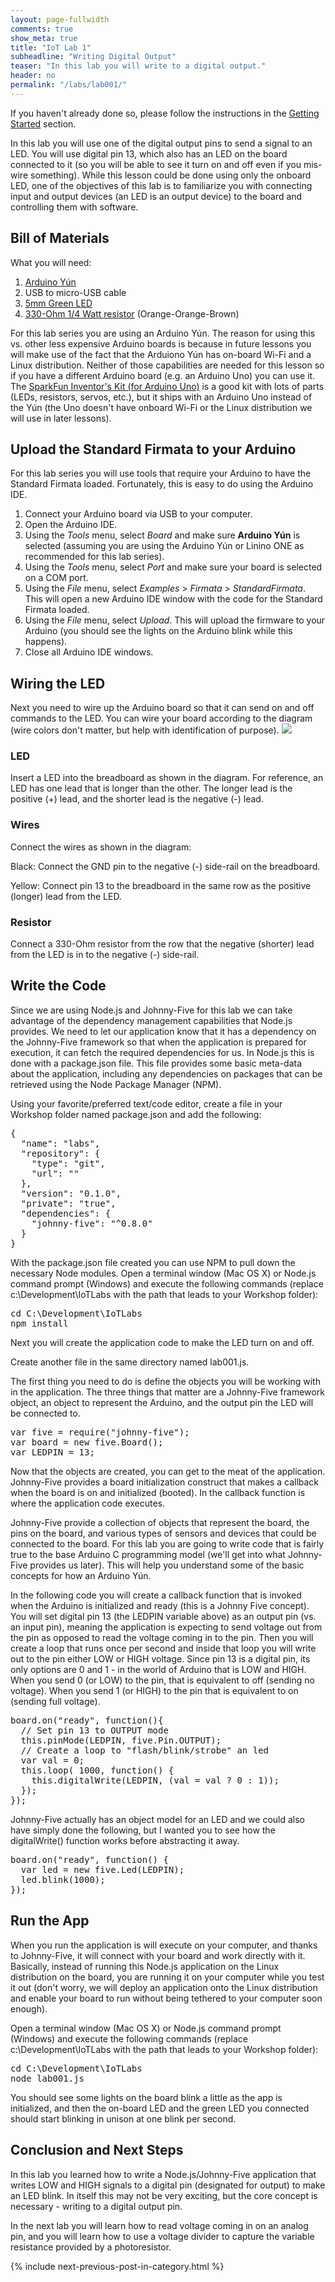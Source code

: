 ```yaml
---
layout: page-fullwidth
comments: true
show_meta: true
title: "IoT Lab 1"
subheadline: "Writing Digital Output"
teaser: "In this lab you will write to a digital output."
header: no
permalink: "/labs/lab001/"
---
```

If you haven't already done so, please follow the instructions in the [Getting Started](/getting-started/) section.

In this lab you will use one of the digital output pins to send a signal to an LED. You will use digital pin 13, which also has an LED on the board connected to it (so you will be able to see it turn on and off even if you mis-wire something). While this lesson could be done using only the onboard LED, one of the objectives of this lab is to familiarize you with connecting input and output devices (an LED is an output device) to the board and controlling them with software.

## Bill of Materials

What you will need:

1. [Arduino Y&uacute;n](http://www.arduino.cc/en/Main/ArduinoBoardYun)
2. USB to micro-USB cable
3. [5mm Green LED](http://www.sparkfun.com/products/12062)
4. [330-Ohm 1/4 Watt resistor](http://www.sparkfun.com/products/10969) (Orange-Orange-Brown)

For this lab series you are using an Arduino Y&uacute;n. The reason for using this vs. other less expensive Arduino boards is because in future lessons you will make use of the fact that the Arduiono Y&uacute;n has on-board Wi-Fi and a Linux distribution. Neither of those capabilities are needed for this lesson so if you have a different Arduino board (e.g. an Arduino Uno) you can use it. The [SparkFun Inventor's Kit (for Arduino Uno)](http://www.sparkfun.com/products/13154) is a good kit with lots of parts (LEDs, resistors, servos, etc.), but it ships with an Arduino Uno instead of the Y&uacute;n (the Uno doesn't have onboard Wi-Fi or the Linux distribution we will use in later lessons).

## Upload the Standard Firmata to your Arduino

For this lab series you will use tools that require your Arduino to have the Standard Firmata loaded. Fortunately, this is easy to do using the Arduino IDE.

1. Connect your Arduino board via USB to your computer.
2. Open the Arduino IDE.
3. Using the _Tools_ menu, select _Board_ and make sure <b>Arduino Y&uacute;n</b> is selected (assuming you are using the Arduino Y&uacute;n or Linino ONE as recommended for this lab series).
4. Using the _Tools_ menu, select _Port_ and make sure your board is selected on a COM port.
5. Using the _File_ menu, select _Examples_ > _Firmata_ > _StandardFirmata_. This will open a new Arduino IDE window with the code for the Standard Firmata loaded.
6. Using the _File_ menu, select _Upload_. This will upload the firmware to your Arduino (you should see the lights on the Arduino blink while this happens).
7. Close all Arduino IDE windows.

## Wiring the LED

Next you need to wire up the Arduino board so that it can send on and off commands to the LED. You can wire your board according to the diagram (wire colors don't matter, but help with identification of purpose).
<img src="/images/lab001_bb.png"/>

### LED

Insert a LED into the breadboard as shown in the diagram. For reference, an LED has one lead that is longer than the other. The longer lead is the positive (+) lead, and the shorter lead is the negative (-) lead.

### Wires

Connect the wires as shown in the diagram:

Black: Connect the GND pin to the negative (-) side-rail on the breadboard.

Yellow: Connect pin 13 to the breadboard in the same row as the positive (longer) lead from the LED.

### Resistor

Connect a 330-Ohm resistor from the row that the negative (shorter) lead from the LED is in to the negative (-) side-rail.

## Write the Code

Since we are using Node.js and Johnny-Five for this lab we can take advantage of the dependency management capabilities that Node.js provides. We need to let our application know that it has a dependency on the Johnny-Five framework so that when the application is prepared for execution, it can fetch the required dependencies for us. In Node.js this is done with a package.json file. This file provides some basic meta-data about the application, including any dependencies on packages that can be retrieved using the Node Package Manager (NPM).

Using your favorite/preferred text/code editor, create a file in your Workshop folder named package.json and add the following:

<pre>
{
  "name": "labs",
  "repository": {
    "type": "git",
    "url": ""
  },
  "version": "0.1.0",
  "private": "true",
  "dependencies": {
    "johnny-five": "^0.8.0"
  }
}
</pre>

With the package.json file created you can use NPM to pull down the necessary Node modules. Open a terminal window (Mac OS X) or Node.js command prompt (Windows) and execute the following commands (replace c:\Development\IoTLabs with the path that leads to your Workshop folder):

<pre>
cd C:\Development\IoTLabs
npm install
</pre>

Next you will create the application code to make the LED turn on and off.

Create another file in the same directory named lab001.js.

The first thing you need to do is define the objects you will be working with in the application. The three things that matter are a Johnny-Five framework object, an object to represent the Arduino, and the output pin the LED will be connected to.

<pre>
var five = require("johnny-five");
var board = new five.Board();
var LEDPIN = 13;
</pre>
  
Now that the objects are created, you can get to the meat of the application. Johnny-Five provides a board initialization construct that makes a callback when the board is on and initialized (booted). In the callback function is where the application code executes.

Johnny-Five provide a collection of objects that represent the board, the pins on the board, and various types of sensors and devices that could be connected to the board. For this lab you are going to write code that is fairly true to the base Arduino C programming model (we'll get into what Johnny-Five provides us later). This will help you understand some of the basic concepts for how an Arduino Y&uacute;n.

In the following code you will create a callback function that is invoked when the Arduino is initialized and ready (this is a Johnny Five concept). You will set digital pin 13 (the LEDPIN variable above) as an output pin (vs. an input pin), meaning the application is expecting to send voltage out from the pin as opposed to read the voltage coming in to the pin. Then you will create a loop that runs once per second and inside that loop you will write out to the pin either LOW or HIGH voltage. Since pin 13 is a digital pin, its only options are 0 and 1 - in the world of Arduino that is LOW and HIGH. When you send 0 (or LOW) to the pin, that is equivalent to off (sending no voltage). When you send 1 (or HIGH) to the pin that is equivalent to on (sending full voltage).

<pre>
board.on("ready", function(){
  // Set pin 13 to OUTPUT mode
  this.pinMode(LEDPIN, five.Pin.OUTPUT);
  // Create a loop to "flash/blink/strobe" an led
  var val = 0;
  this.loop( 1000, function() {
    this.digitalWrite(LEDPIN, (val = val ? 0 : 1));
  });
});
</pre>
  
Johnny-Five actually has an object model for an LED and we could also have simply done the following, but I wanted you to see how the digitalWrite() function works before abstracting it away.

<pre>
board.on("ready", function() {
  var led = new five.Led(LEDPIN);
  led.blink(1000);
});
</pre>

## Run the App

When you run the application is will execute on your computer, and thanks to Johnny-Five, it will connect with your board and work directly with it. Basically, instead of running this Node.js application on the Linux distribution on the board, you are running it on your computer while you test it out (don't worry, we will deploy an application onto the Linux distribution and enable your board to run without being tethered to your computer soon enough).

Open a terminal window (Mac OS X) or Node.js command prompt (Windows) and execute the following commands (replace c:\Development\IoTLabs with the path that leads to your Workshop folder):

<pre>
cd C:\Development\IoTLabs
node lab001.js
</pre>

You should see some lights on the board blink a little as the app is initialized, and then the on-board LED and the green LED you connected should start blinking in unison at one blink per second.

## Conclusion and Next Steps

In this lab you learned how to write a Node.js/Johnny-Five application that writes LOW and HIGH signals to a digital pin (designated for output) to make an LED blink. In itself this may not be very exciting, but the core concept is necessary - writing to a digital output pin.

In the next lab you will learn how to read voltage coming in on an analog pin, and you will learn how to use a voltage divider to capture the variable resistance provided by a photoresistor.

{% include next-previous-post-in-category.html %}